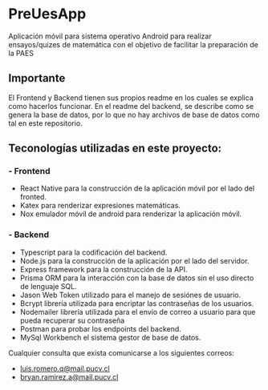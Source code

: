 # PreUesApp

Aplicación móvil para sistema operativo Android para realizar ensayos/quizes de matemática con el objetivo de facilitar la preparación de la PAES

## Importante

El Frontend y Backend tienen sus propios readme en los cuales se explica como hacerlos funcionar. En el readme del backend, se describe como se genera la base de datos, por lo que no hay archivos de base de datos como tal en este repositorio. 

## Teconologías utilizadas en este proyecto:

### - Frontend

- React Native para la construcción de la aplicación móvil por el lado del fronted.
- Katex para renderizar expresiones matemáticas.
- Nox emulador móvil de android para renderizar la aplicación móvil.

### - Backend

- Typescript para la codificación del backend.
- Node.js para la construcción de la aplicación por el lado del servidor.
- Express framework para la construcción de la API.
- Prisma ORM para la interacción con la base de datos sin el uso directo de lenguaje SQL.
- Jason Web Token utilizado para el manejo de sesiónes de usuario.
- Bcrypt librería utilizada para encriptar las contraseñas de los usuarios.
- Nodemailer librería utilizada para el envío de correo a usuario para que pueda recuperar su contraseña
- Postman para probar los endpoints del backend.
- MySql Workbench el sistema gestor de base de datos.

Cualquier consulta que exista comunicarse a los siguientes correos:
- luis.romero.q@mail.pucv.cl
- bryan.ramirez.a@mail.pucv.cl
